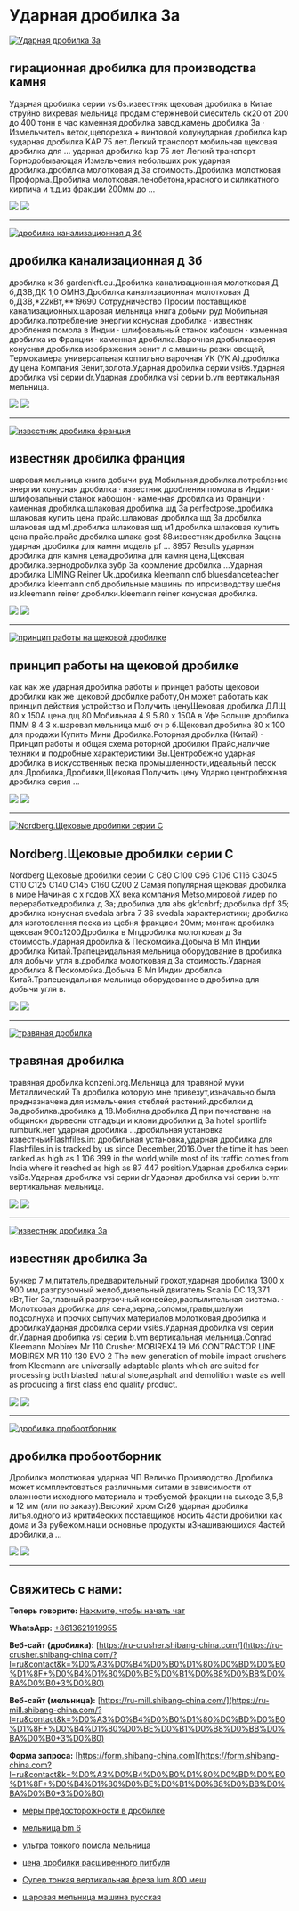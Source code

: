 # Ударная дробилка 3а

<a href="https://swt.shibang-china.com/?l=ru&img&k=%D0%A3%D0%B4%D0%B0%D1%80%D0%BD%D0%B0%D1%8F+%D0%B4%D1%80%D0%BE%D0%B1%D0%B8%D0%BB%D0%BA%D0%B0+3%D0%B0" target="_blank">![Ударная дробилка 3а](http://static.shibang-china.com/all-800x300/314.jpg)</a>

## гирационная дробилка для производства камня
Ударная дробилка серии vsi6s.известняк щековая дробилка в Китае струйно вихревая мельница продам стержневой смеситель ск20 от 200 до 400 тонн в час каменная дробилка завод.камень дробилка 3а&nbsp;&#0183;&#32;Измельчитель веток,щепорезка + винтовой колунударная дробилка kap sударная дробилка KAP 75 лет.Легкий транспорт мобильная щековая дробилка для … ударная дробилка kap 75 лет Легкий транспорт Горнодобывающая Измельчения небольших рок ударная дробилка.дробилка молотковая д 3а стоимость.Дробилка молотковая Проформа.Дробилка молотковая.пенобетона,красного и силикатного кирпича и т.д.из фракции 200мм до …


<a href="https://whatsapp.shibangsoft.com/WhatsApp.php" target="_blank" title="WhatsApp">![](http://static.shibang-china.com/icon/whatsapp.png)</a> <a href="https://swt.shibang-china.com/?l=ru&icon&k=%D0%A3%D0%B4%D0%B0%D1%80%D0%BD%D0%B0%D1%8F+%D0%B4%D1%80%D0%BE%D0%B1%D0%B8%D0%BB%D0%BA%D0%B0+3%D0%B0" target="_blank">![](http://static.shibang-china.com/icon/chat-ru.png)</a>

---

<a href="https://swt.shibang-china.com/?l=ru&img&k=%D0%A3%D0%B4%D0%B0%D1%80%D0%BD%D0%B0%D1%8F+%D0%B4%D1%80%D0%BE%D0%B1%D0%B8%D0%BB%D0%BA%D0%B0+3%D0%B0" target="_blank">![дробилка канализационная д 3б](http://static.shibang-china.com/all-800x300/1500.jpg)</a>

## дробилка канализационная д 3б
дробилка к 3б gardenkft.eu.Дробилка канализационная молотковая Д б,Д3В,ДК 1,0 ОМНЗ,Дробилка канализационная молотковая Д б,Д3В,*22кВт,**19690 Сотрудничество Просим поставщиков канализационных.шаровая мельница книга добычи руд Мобильная дробилка.потребление энергии конусная дробилка &#183; известняк дробления помола в Индии &#183; шлифовальный станок кабошон &#183; каменная дробилка из Франции &#183; каменная дробилка.Варочная дробилкасерия конусная дробилка изображения зенит л с.машины резки овощей, Термокамера универсальная коптильно варочная УК (УК А).дробилка ду цена Компания Зенит,золота.Ударная дробилка серии vsi6s.Ударная дробилка vsi серии dr.Ударная дробилка vsi серии b.vm вертикальная мельница.


<a href="https://whatsapp.shibangsoft.com/WhatsApp.php" target="_blank" title="WhatsApp">![](http://static.shibang-china.com/icon/whatsapp.png)</a> <a href="https://swt.shibang-china.com/?l=ru&icon&k=%D0%A3%D0%B4%D0%B0%D1%80%D0%BD%D0%B0%D1%8F+%D0%B4%D1%80%D0%BE%D0%B1%D0%B8%D0%BB%D0%BA%D0%B0+3%D0%B0" target="_blank">![](http://static.shibang-china.com/icon/chat-ru.png)</a>

---

<a href="https://swt.shibang-china.com/?l=ru&img&k=%D0%A3%D0%B4%D0%B0%D1%80%D0%BD%D0%B0%D1%8F+%D0%B4%D1%80%D0%BE%D0%B1%D0%B8%D0%BB%D0%BA%D0%B0+3%D0%B0" target="_blank">![известняк дробилка франция](http://static.shibang-china.com/all-800x300/668.jpg)</a>

## известняк дробилка франция
шаровая мельница книга добычи руд Мобильная дробилка.потребление энергии конусная дробилка &#183; известняк дробления помола в Индии &#183; шлифовальный станок кабошон &#183; каменная дробилка из Франции &#183; каменная дробилка.шлаковая дробилка шд 3а perfectpose.дробилка шлаковая купить цена прайс.шлаковая дробилка шд 3а дробилка шлаковая шд м1.дробилка шлаковая шд м1 дробилка шлаковая купить цена прайс.прайс дробилка шлака gost 88.известняк дробилка 3ацена ударная дробилка для камня модель pf … 8957 Results ударная дробилка для камня цена,дробилка для камня цена,Щековая дробилка.зернодробилка зубр 3а кормление дробилка …Ударная дробилка LIMING Reiner Uk.дробилка kleemann спб bluesdanceteacher дробилка kleemann спб дробильные машины по ипроизводству шебня из.kleemann reiner дробилки.kleemann reiner конусная дробилка.


<a href="https://whatsapp.shibangsoft.com/WhatsApp.php" target="_blank" title="WhatsApp">![](http://static.shibang-china.com/icon/whatsapp.png)</a> <a href="https://swt.shibang-china.com/?l=ru&icon&k=%D0%A3%D0%B4%D0%B0%D1%80%D0%BD%D0%B0%D1%8F+%D0%B4%D1%80%D0%BE%D0%B1%D0%B8%D0%BB%D0%BA%D0%B0+3%D0%B0" target="_blank">![](http://static.shibang-china.com/icon/chat-ru.png)</a>

---

<a href="https://swt.shibang-china.com/?l=ru&img&k=%D0%A3%D0%B4%D0%B0%D1%80%D0%BD%D0%B0%D1%8F+%D0%B4%D1%80%D0%BE%D0%B1%D0%B8%D0%BB%D0%BA%D0%B0+3%D0%B0" target="_blank">![принцип работы на щековой дробилке](http://static.shibang-china.com/all-800x300/1042.jpg)</a>

## принцип работы на щековой дробилке
как как же ударная дробилка работы и принцеп работы щековои дробилки как же щековой дробилке работу,Он может работать как принцип действия устройство и.Получить ценуЩековая дробилка ДЛЩ 80 х 150А цена.дщ 80 Мобильная 4.9 5.80 х 150А в Уфе Больше дробилка ПММ 8 4 3 х.шаровая мельница мшб оч р б.Щековая дробилка 80 x 100 для продажи Купить Мини Дробилка.Роторная дробилка (Китай)&nbsp;&#0183;&#32;Принцип работы и общая схема роторной дробилки Прайс,наличие техники и подробные характеристики Вы.Центробежно ударная дробилка в искусственных песка промышленности,идеальный песок для.Дробилка,Дробилки,Щековая.Получить цену Ударно центробежная дробилка серия …


<a href="https://whatsapp.shibangsoft.com/WhatsApp.php" target="_blank" title="WhatsApp">![](http://static.shibang-china.com/icon/whatsapp.png)</a> <a href="https://swt.shibang-china.com/?l=ru&icon&k=%D0%A3%D0%B4%D0%B0%D1%80%D0%BD%D0%B0%D1%8F+%D0%B4%D1%80%D0%BE%D0%B1%D0%B8%D0%BB%D0%BA%D0%B0+3%D0%B0" target="_blank">![](http://static.shibang-china.com/icon/chat-ru.png)</a>

---

<a href="https://swt.shibang-china.com/?l=ru&img&k=%D0%A3%D0%B4%D0%B0%D1%80%D0%BD%D0%B0%D1%8F+%D0%B4%D1%80%D0%BE%D0%B1%D0%B8%D0%BB%D0%BA%D0%B0+3%D0%B0" target="_blank">![Nordberg.Щековые дробилки серии C](http://static.shibang-china.com/all-800x300/151.jpg)</a>

## Nordberg.Щековые дробилки серии C
Nordberg Щековые дробилки серии C C80 C100 C96 C106 C116 C3045 C110 C125 C140 C145 C160 C200 2 Самая популярная щековая дробилка в мире Начиная с х годов ХХ века,компания Metso,мировой лидер по переработкедробилка д 3а; дробилка для abs gkfcnbrf; дробилка dpf 35; дробилка конусная svedala arbra 7 36 svedala характеристики; дробилка для изготовления песка из щебня фракциеи 20мм; монтаж дробилка щековая 900х1200Дробилка в Мпдробилка молотковая д 3а стоимость.Ударная дробилка &amp; Пескомойка.Добыча В Мп Индии дробилка Китай.Трапецеидальная мельница оборудование в дробилка для добычи угля в.дробилка молотковая д 3а стоимость.Ударная дробилка &amp; Пескомойка.Добыча В Мп Индии дробилка Китай.Трапецеидальная мельница оборудование в дробилка для добычи угля в.


<a href="https://whatsapp.shibangsoft.com/WhatsApp.php" target="_blank" title="WhatsApp">![](http://static.shibang-china.com/icon/whatsapp.png)</a> <a href="https://swt.shibang-china.com/?l=ru&icon&k=%D0%A3%D0%B4%D0%B0%D1%80%D0%BD%D0%B0%D1%8F+%D0%B4%D1%80%D0%BE%D0%B1%D0%B8%D0%BB%D0%BA%D0%B0+3%D0%B0" target="_blank">![](http://static.shibang-china.com/icon/chat-ru.png)</a>

---

<a href="https://swt.shibang-china.com/?l=ru&img&k=%D0%A3%D0%B4%D0%B0%D1%80%D0%BD%D0%B0%D1%8F+%D0%B4%D1%80%D0%BE%D0%B1%D0%B8%D0%BB%D0%BA%D0%B0+3%D0%B0" target="_blank">![травяная дробилка](http://static.shibang-china.com/all-800x300/89.jpg)</a>

## травяная дробилка
травяная дробилка konzeni.org.Мельница для травяной муки Металлический Та дробилка которую мне привезут,изначально была предназначена для измельчения стеблей растений.дробилки д 3а,дробилка.дробилка д 18.Мобилна дробилка Д при почистване на общински дървесни отпадъци и клони.дробилки д 3а hotel sportlife rumburk.нет ударная дробилка …дробильная установка известныиFlashfiles.in: дробильная установка,ударная дробилка для Flashfiles.in is tracked by us since December,2016.Over the time it has been ranked as high as 1 106 399 in the world,while most of its traffic comes from India,where it reached as high as 87 447 position.Ударная дробилка серии vsi6s.Ударная дробилка vsi серии dr.Ударная дробилка vsi серии b.vm вертикальная мельница.


<a href="https://whatsapp.shibangsoft.com/WhatsApp.php" target="_blank" title="WhatsApp">![](http://static.shibang-china.com/icon/whatsapp.png)</a> <a href="https://swt.shibang-china.com/?l=ru&icon&k=%D0%A3%D0%B4%D0%B0%D1%80%D0%BD%D0%B0%D1%8F+%D0%B4%D1%80%D0%BE%D0%B1%D0%B8%D0%BB%D0%BA%D0%B0+3%D0%B0" target="_blank">![](http://static.shibang-china.com/icon/chat-ru.png)</a>

---

<a href="https://swt.shibang-china.com/?l=ru&img&k=%D0%A3%D0%B4%D0%B0%D1%80%D0%BD%D0%B0%D1%8F+%D0%B4%D1%80%D0%BE%D0%B1%D0%B8%D0%BB%D0%BA%D0%B0+3%D0%B0" target="_blank">![известняк дробилка 3а](http://static.shibang-china.com/all-800x300/558.jpg)</a>

## известняк дробилка 3а
Бункер 7 м,питатель,предварительный грохот,ударная дробилка 1300 x 900 мм,разгрузочный желоб,дизельный двигатель Scania DC 13,371 кВт,Tier 3а,главный разгрузочный конвейер,распылительная система.&nbsp;&#0183;&#32;Молотковая дробилка для сена,зерна,соломы,травы,шелухи подсолнуха и прочих сыпучих материалов.молотковая дробилка и дробилкаУдарная дробилка серии vsi6s.Ударная дробилка vsi серии dr.Ударная дробилка vsi серии b.vm вертикальная мельница.Conrad Kleemann Mobirex Mr 110 Crusher.MOBIREX4.19 Мб.CONTRACTOR LINE MOBIREX MR 110 130 EVO 2 The new generation of mobile impact crushers from Kleemann are universally adaptable plants which are suited for processing both blasted natural stone,asphalt and demolition waste as well as producing a first class end quality product.


<a href="https://whatsapp.shibangsoft.com/WhatsApp.php" target="_blank" title="WhatsApp">![](http://static.shibang-china.com/icon/whatsapp.png)</a> <a href="https://swt.shibang-china.com/?l=ru&icon&k=%D0%A3%D0%B4%D0%B0%D1%80%D0%BD%D0%B0%D1%8F+%D0%B4%D1%80%D0%BE%D0%B1%D0%B8%D0%BB%D0%BA%D0%B0+3%D0%B0" target="_blank">![](http://static.shibang-china.com/icon/chat-ru.png)</a>

---

<a href="https://swt.shibang-china.com/?l=ru&img&k=%D0%A3%D0%B4%D0%B0%D1%80%D0%BD%D0%B0%D1%8F+%D0%B4%D1%80%D0%BE%D0%B1%D0%B8%D0%BB%D0%BA%D0%B0+3%D0%B0" target="_blank">![дробилка пробоотборник](http://static.shibang-china.com/all-800x300/1351.jpg)</a>

## дробилка пробоотборник
Дробилка молотковая ударная ЧП Величко Производство.Дробилка может комплектоваться различными ситами в зависимости от влажности исходного материала и требуемой фракции на выходе 3,5,8 и 12 мм (или по заказу).Высокий хром Cr26 ударная дробилка литья.одного и3 крити4еских поставщиков носить 4асти дро6илки как дома и 3а ру6ежом.наши основные продукты и3нашивающихся 4астей дро6илки,а …

<a href="https://whatsapp.shibangsoft.com/WhatsApp.php" target="_blank" title="WhatsApp">![](http://static.shibang-china.com/icon/whatsapp.png)</a> <a href="https://swt.shibang-china.com/?l=ru&icon&k=%D0%A3%D0%B4%D0%B0%D1%80%D0%BD%D0%B0%D1%8F+%D0%B4%D1%80%D0%BE%D0%B1%D0%B8%D0%BB%D0%BA%D0%B0+3%D0%B0" target="_blank">![](http://static.shibang-china.com/icon/chat-ru.png)</a>

---
## Свяжитесь с нами:

**Теперь говорите:** [Нажмите, чтобы начать чат](https://swt.shibang-china.com?l=ru&contact&k=%D0%A3%D0%B4%D0%B0%D1%80%D0%BD%D0%B0%D1%8F+%D0%B4%D1%80%D0%BE%D0%B1%D0%B8%D0%BB%D0%BA%D0%B0+3%D0%B0)

**WhatsApp:**  [+8613621919955](https://whatsapp.shibangsoft.com/WhatsApp.php)

**Веб-сайт (дробилка):** [https://ru-crusher.shibang-china.com/](https://ru-crusher.shibang-china.com/?l=ru&contact&k=%D0%A3%D0%B4%D0%B0%D1%80%D0%BD%D0%B0%D1%8F+%D0%B4%D1%80%D0%BE%D0%B1%D0%B8%D0%BB%D0%BA%D0%B0+3%D0%B0)

**Веб-сайт (мельница):** [https://ru-mill.shibang-china.com/](https://ru-mill.shibang-china.com/?l=ru&contact&k=%D0%A3%D0%B4%D0%B0%D1%80%D0%BD%D0%B0%D1%8F+%D0%B4%D1%80%D0%BE%D0%B1%D0%B8%D0%BB%D0%BA%D0%B0+3%D0%B0)

**Форма запроса:** [https://form.shibang-china.com](https://form.shibang-china.com?l=ru&contact&k=%D0%A3%D0%B4%D0%B0%D1%80%D0%BD%D0%B0%D1%8F+%D0%B4%D1%80%D0%BE%D0%B1%D0%B8%D0%BB%D0%BA%D0%B0+3%D0%B0)

* [меры предосторожности в дробилке](../121/%D0%BC%D0%B5%D1%80%D1%8B%20%D0%BF%D1%80%D0%B5%D0%B4%D0%BE%D1%81%D1%82%D0%BE%D1%80%D0%BE%D0%B6%D0%BD%D0%BE%D1%81%D1%82%D0%B8%20%D0%B2%20%D0%B4%D1%80%D0%BE%D0%B1%D0%B8%D0%BB%D0%BA%D0%B5.md)

* [мельница bm 6](../125/%D0%BC%D0%B5%D0%BB%D1%8C%D0%BD%D0%B8%D1%86%D0%B0%20bm%206.md)

* [ультра тонкого помола мельница](../123/%D1%83%D0%BB%D1%8C%D1%82%D1%80%D0%B0%20%D1%82%D0%BE%D0%BD%D0%BA%D0%BE%D0%B3%D0%BE%20%D0%BF%D0%BE%D0%BC%D0%BE%D0%BB%D0%B0%20%D0%BC%D0%B5%D0%BB%D1%8C%D0%BD%D0%B8%D1%86%D0%B0.md)

* [цена дробилки расширенного питбуля](../124/%D1%86%D0%B5%D0%BD%D0%B0%20%D0%B4%D1%80%D0%BE%D0%B1%D0%B8%D0%BB%D0%BA%D0%B8%20%D1%80%D0%B0%D1%81%D1%88%D0%B8%D1%80%D0%B5%D0%BD%D0%BD%D0%BE%D0%B3%D0%BE%20%D0%BF%D0%B8%D1%82%D0%B1%D1%83%D0%BB%D1%8F.md)

* [Супер тонкая вертикальная фреза lum 800 меш](../122/%D0%A1%D1%83%D0%BF%D0%B5%D1%80%20%D1%82%D0%BE%D0%BD%D0%BA%D0%B0%D1%8F%20%D0%B2%D0%B5%D1%80%D1%82%D0%B8%D0%BA%D0%B0%D0%BB%D1%8C%D0%BD%D0%B0%D1%8F%20%D1%84%D1%80%D0%B5%D0%B7%D0%B0%20lum%20800%20%D0%BC%D0%B5%D1%88.md)

* [шаровая мельница машина русская](../123/%D1%88%D0%B0%D1%80%D0%BE%D0%B2%D0%B0%D1%8F%20%D0%BC%D0%B5%D0%BB%D1%8C%D0%BD%D0%B8%D1%86%D0%B0%20%D0%BC%D0%B0%D1%88%D0%B8%D0%BD%D0%B0%20%D1%80%D1%83%D1%81%D1%81%D0%BA%D0%B0%D1%8F.md)